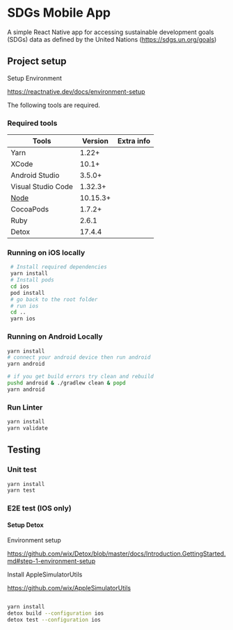 # SDGs Mobile App

A simple React Native app for accessing sustainable development goals (SDGs) data as defined by the United Nations (https://sdgs.un.org/goals)

## Project setup

Setup Environment

https://reactnative.dev/docs/environment-setup

The following tools are required.

### Required tools

| Tools                                                                                          | Version  | Extra info                    |
| ---------------------------------------------------------------------------------------------- | -------- | ----------------------------- |
| Yarn                                                                                          | 1.22+   |                               |
| XCode                                                                                          | 10.1+    |                               |
| Android Studio                                                                                 | 3.5.0+   |                               |
| Visual Studio Code                                                                             | 1.32.3+  |                               |
| [Node](https://nodejs.org/en/)                                                                 | 10.15.3+ |                               |
| CocoaPods                                                                                      | 1.7.2+   |                               |
| Ruby                                                                                           | 2.6.1    |                               |
| Detox                                                                                           | 17.4.4    |                               |

### Running on iOS locally

```bash
 # Install required dependencies
 yarn install
 # Install pods
 cd ios
 pod install
 # go back to the root folder
 # run ios
 cd ..
 yarn ios
```

### Running on Android Locally

```bash
yarn install
# connect your android device then run android
yarn android

# if you get build errors try clean and rebuild
pushd android & ./gradlew clean & popd
yarn android
```

### Run Linter

```bash
yarn install
yarn validate
```


## Testing

### Unit test

```bash
yarn install
yarn test
```

### E2E test (IOS only)

#### Setup Detox 

Environment setup

https://github.com/wix/Detox/blob/master/docs/Introduction.GettingStarted.md#step-1-environment-setup

Install AppleSimulatorUtils

https://github.com/wix/AppleSimulatorUtils

```bash

yarn install
detox build --configuration ios
detox test --configuration ios
```
